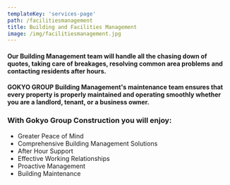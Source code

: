 ```yaml
---
templateKey: 'services-page'
path: /facilitiesmanagement
title: Building and Facilities Management
image: /img/facilitiesmanagement.jpg
---
```


#### Our Building Management team will handle all the chasing down of quotes, taking care of breakages, resolving common area problems and contacting residents after hours.

#### GOKYO GROUP Building Management's maintenance team ensures that every property is properly maintained and operating smoothly whether you are a landlord, tenant, or a business owner.

### With Gokyo Group Construction you will enjoy:
* Greater Peace of Mind
* Comprehensive Building Management Solutions
* After Hour Support
* Effective Working Relationships
* Proactive Management
* Building Maintenance